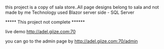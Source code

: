 this project is a copy of sala store..All page designs belong to sala and not made by me
Technology used Blazor server side - SQL Server 

***** This project not complete ******

live demo http://adel.giize.com:70

you can go to the admin page by http://adel.giize.com:70/admin
